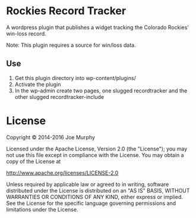 # Rockies Record Tracker

A wordpress plugin that publishes a widget tracking the Colorado Rockies' win-loss record.

Note: This plugin requires a source for win/loss data.

## Use
1. Get this plugin directory into wp-content/plugins/
1. Activate the plugin
1. In the wp-admin create two pages, one slugged recordtracker and the other slugged recordtracker-include

# License
Copyright © 2014-2016 Joe Murphy

Licensed under the Apache License, Version 2.0 (the "License"); you may not use
this file except in compliance with the License. You may obtain a copy of the
License at

   http://www.apache.org/licenses/LICENSE-2.0

Unless required by applicable law or agreed to in writing, software distributed
under the License is distributed on an "AS IS" BASIS, WITHOUT WARRANTIES OR
CONDITIONS OF ANY KIND, either express or implied. See the License for the
specific language governing permissions and limitations under the License.
